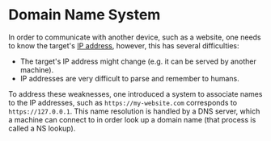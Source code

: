 # Domain Name System

In order to communicate with another device, such as a website, one needs to
know the target's [IP address](ip_address), however, this has several
difficulties:

- The target's IP address might change (e.g. it can be served by another
  machine).
- IP addresses are very difficult to parse and remember to humans.

To address these weaknesses, one introduced a system to associate names to the
IP addresses, such as `https://my-website.com` corresponds to
`https://127.0.0.1`. This name resolution is handled by a DNS server, which a
machine can connect to in order look up a domain name (that process is called a
NS lookup).
